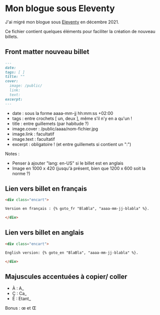 # Mon blogue sous Eleventy


J'ai migré mon blogue sous [Eleventy](https://www.11ty.dev/) en décembre 2021. 

Ce fichier contient quelques éléments pour faciliter la création de nouveau billets.


## Front matter nouveau billet

```md
---
date: 
tags: [ ]
title: ""
cover:
  image: /public/
  link: 
  text: 
excerpt: 
---
```

* date : sous la forme aaaa-mm-jj hh:mm:ss +02:00
* tags : entre crochets [ un, deux ], même s'il n'y en a qu'un !
* title : entre guillemets (par habitude ?)
* image.cover : /public/aaaa/nom-fichier.jpg
* image.link : facultatif
* image.text : facultatif
* excerpt : obligatoire ! (et entre guillemets si contient un ":")

Notes :

* Penser à ajouter "lang: en-US" si le billet est en anglais
* Image en 1000 x 420 (jusqu'à présent, bien que 1200 x 600 soit la norme ?)


## Lien vers billet en français

```html
<div class="encart">

Version en français : {% goto_fr "BlaBla", "aaaa-mm-jj-blabla" %}.

</div>
```


## Lien vers billet en anglais

```html
<div class="encart">

English version: {% goto_en "BlaBla", "aaaa-mm-jj-blabla" %}.

</div>
```


## Majuscules accentuées à copier/ coller

* À : A_
* Ç : Ca_
* É : Etant_

Bonus : œ et Œ

